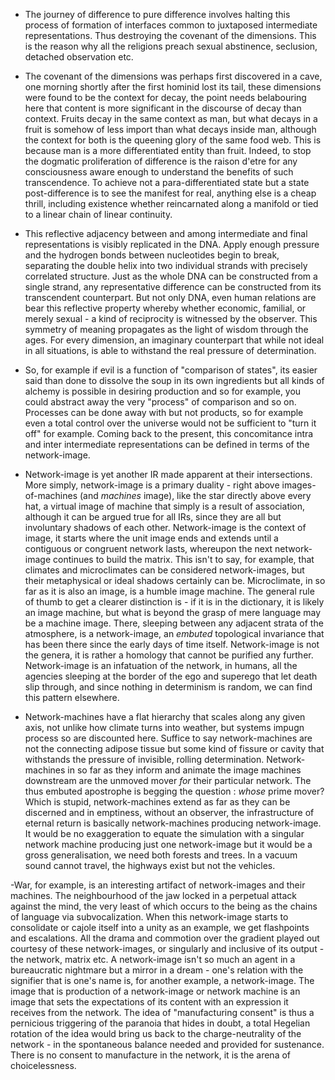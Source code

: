 - The journey of difference to pure difference involves halting this process of formation of interfaces common to juxtaposed intermediate representations. Thus destroying the covenant of the dimensions. This is the reason why all the religions preach sexual abstinence, seclusion, detached observation etc.


- The covenant of the dimensions was perhaps first discovered in a cave, one morning shortly after the first hominid lost its tail, these dimensions were found to be the context for decay, the point needs belabouring here that content is more significant in the discourse of decay than context. Fruits decay in the same context as man, but what decays in a fruit is somehow of less import than what decays inside man, although the context for both is the queening glory of the same food web. This is because man is a more differentiated entity than fruit. Indeed, to stop the dogmatic proliferation of difference is the raison d'etre for any consciousness aware enough to understand the benefits of such transcendence. To achieve not a para-differentiated state but a state post-difference is to see the manifest for real, anything else is a cheap thrill, including existence whether reincarnated along a manifold or tied to a linear chain of linear continuity.


- This reflective adjacency between and among intermediate and final representations is visibly replicated in the DNA. Apply enough pressure and the hydrogen bonds between nucleotides begin to break, separating the double helix into two individual strands with precisely correlated structure. Just as the whole DNA can be constructed from a single strand, any representative difference can be constructed from its transcendent counterpart. But not only DNA, even human relations are bear this reflective property whereby whether economic, familial, or merely sexual - a kind of reciprocity is witnessed by the observer. This symmetry of meaning propagates as the light of wisdom through the ages. For every dimension, an imaginary counterpart that while not ideal in all situations, is able to withstand the real pressure of determination.


- So, for example if evil is a function of "comparison of states", its easier said than done to dissolve the soup in its own ingredients but all kinds of alchemy is possible in desiring production and so for example, you could abstract away the very "process" of comparison and so on. Processes can be done away with but not products, so for example even a total control over the universe would not be sufficient to "turn it off" for example. Coming back to the present, this concomitance intra and inter intermediate representations can be defined in terms of the network-image.


- Network-image is yet another IR made apparent at their intersections. More simply, network-image is a primary duality - right above images-of-machines (and _machines_ image), like the star directly above every hat, a virtual image of machine that simply is a result of association, although it can be argued true for all IRs, since they are all but involuntary shadows of each other. Network-image is the context of image, it starts where the unit image ends and extends until a contiguous or congruent network lasts, whereupon the next network-image continues to build the matrix. This isn't to say, for example, that climates and microclimates can be considered network-images, but their metaphysical or ideal shadows certainly can be. Microclimate, in so far as it is also an image, is a humble image machine. The general rule of thumb to get a clearer distinction is - if it is in the dictionary, it is likely an image machine, but what is beyond the grasp of mere language may be a machine image. There, sleeping between any adjacent strata of the atmosphere, is a network-image, an _embuted_ topological invariance that has been there since the early days of time itself. Network-image is not the genera, it is rather a homology that cannot be purified any further. Network-image is an infatuation of the network, in humans, all the agencies sleeping at the border of the ego and superego that let death slip through, and since nothing in determinism is random, we can find this pattern elsewhere.


- Network-machines have a flat hierarchy that scales along any given axis, not unlike how climate turns into weather, but systems impugn process so are discounted here. Suffice to say network-machines are not the connecting adipose tissue but some kind of fissure or cavity that withstands the pressure of invisible, rolling determination. Network-machines in so far as they inform and animate the image machines downstream are the unmoved mover _for_ their particular network. The thus embuted apostrophe is begging the question : _whose_ prime mover? Which is stupid, network-machines extend as far as they can be discerned and in emptiness, without an observer, the infrastructure of eternal return is basically network-machines producing network-image. It would be no exaggeration to equate the simulation with a singular network machine producing just one network-image but it would be a gross generalisation, we need both forests and trees. In a vacuum sound cannot travel, the highways exist but not the vehicles.


-War, for example, is an interesting artifact of network-images and their machines. The neighbourhood of the jaw locked in a perpetual attack against the mind, the very least of which occurs to the being as the chains of language via subvocalization. When this network-image starts to consolidate or cajole itself into a unity as an example, we get flashpoints and escalations. All the drama and commotion over the gradient played out courtesy of these network-images, or singularly and inclusive of its output - the network, matrix etc. A network-image isn't so much an agent in a bureaucratic nightmare but a mirror in a dream - one's relation with the signifier that is one's name is, for another example, a network-image. The image that is production of a network-image or network machine is an image that sets the expectations of its content with an expression it receives from the network. The idea of "manufacturing consent" is thus a pernicious triggering of the paranoia that hides in doubt, a total Hegelian rotation of the idea would bring us back to the charge-neutrality of the network - in the spontaneous balance needed and provided for sustenance. There is no consent to manufacture in the network, it is the arena of choicelessness. 
